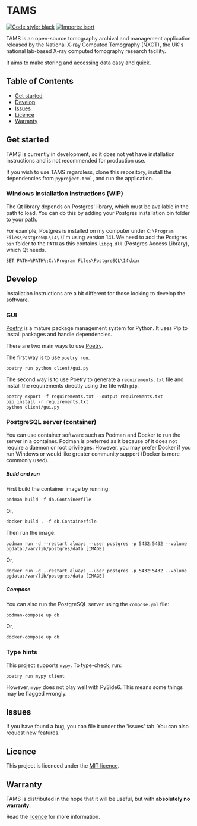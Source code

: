 # TAMS

[![Code style: black](https://img.shields.io/badge/code%20style-black-000000.svg)](https://github.com/psf/black)
[![Imports: isort](https://img.shields.io/badge/%20imports-isort-%231674b1?style=flat&labelColor=ef8336)](https://pycqa.github.io/isort/)

TAMS is an open-source tomography archival and management application released by the National X-ray Computed Tomography (NXCT), the UK's national lab-based X-ray computed tomography research facility.

It aims to make storing and accessing data easy and quick.

## Table of Contents

- [Get started](#get-started)
- [Develop](#develop)
- [Issues](#issues)
- [Licence](#licence)
- [Warranty](#warranty)

## Get started <a href="get-started"></a>

TAMS is currently in development, so it does not yet have installation instructions and is not recommended for production use.

If you wish to use TAMS regardless, clone this repository, install the dependencies from `pyproject.toml`, and run the application.

### Windows installation instructions (WIP)

The Qt library depends on Postgres' library, which must be available in the path to load. You can do this by adding your Postgres installation bin folder to your path.

For example, Postgres is installed on my computer under `C:\Program Files\PostgreSQL\14\` (I'm using version 14). We need to add the Postgres `bin` folder to the `PATH` as this contains `libpq.dll` (Postgres Access Library), which Qt needs.

```commandline
SET PATH=%PATH%;C:\Program Files\PostgreSQL\14\bin
```

## Develop <a href="develop"></a>

Installation instructions are a bit different for those looking to develop the software.

### GUI

[Poetry](https://python-poetry.org/) is a mature package management system for Python. It uses Pip to install
packages and handle dependencies.

There are two main ways to use [Poetry](https://python-poetry.org/docs/basic-usage/).

The first way is to use `poetry run`.

```commandline
poetry run python client/gui.py
```

The second way is to use Poetry to generate a `requirements.txt` file and install the
requirements directly using the file with `pip`.

```commandline
poetry export -f requirements.txt --output requirements.txt
pip install -r requirements.txt
python client/gui.py
```

### PostgreSQL server (container)

You can use container software such as Podman and Docker to run the server in a container. Podman is preferred as it
because of it does not require a daemon or root privileges. However, you may prefer Docker if you run Windows or would
like greater community support (Docker is more commonly used).

##### Build and run

First build the container image by running:

```commandline
podman build -f db.Containerfile
```

Or,

```commandline
docker build . -f db.Containerfile
```

Then run the image:

```commandline
podman run -d --restart always --user postgres -p 5432:5432 --volume pgdata:/var/lib/postgres/data [IMAGE]
```

Or,

```commandline
docker run -d --restart always --user postgres -p 5432:5432 --volume pgdata:/var/lib/postgres/data [IMAGE]
```

##### Compose

You can also run the PostgreSQL server using the `compose.yml` file:

```commandline
podman-compose up db
```

Or,

```commandline
docker-compose up db
```

### Type hints

This project supports `mypy`. To type-check, run:

```commandline
poetry run mypy client
```

However, `mypy` does not play well with PySide6. This means some things may be flagged wrongly.

## Issues <a href="issues"></a>

If you have found a bug, you can file it under the 'issues' tab. You can also request new features.

## Licence <a href="licence"></a>

This project is licenced under the [MIT licence](LICENCE).

## Warranty <a href="warranty"></a>

TAMS is distributed in the hope that it will be useful, but with **absolutely no warranty**.

Read the [licence](LICENCE) for more information.
